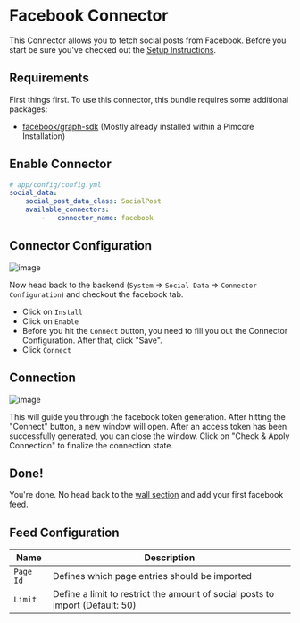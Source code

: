 # Facebook Connector

This Connector allows you to fetch social posts from Facebook. Before you start be sure you've checked out the [Setup Instructions](../00_Setup.md).

## Requirements
First things first. To use this connector, this bundle requires some additional packages:
- [facebook/graph-sdk](https://github.com/facebookarchive/php-graph-sdk/blob/5.x/README.md) (Mostly already installed within a Pimcore Installation)

## Enable Connector

```yaml
# app/config/config.yml
social_data:
    social_post_data_class: SocialPost
    available_connectors:
        -   connector_name: facebook
```

## Connector Configuration
![image](https://user-images.githubusercontent.com/700119/94451768-164d4780-01af-11eb-9e52-3132ea02d714.png)

Now head back to the backend (`System` => `Social Data` => `Connector Configuration`) and checkout the facebook tab.
- Click on `Install`
- Click on `Enable`
- Before you hit the `Connect` button, you need to fill you out the Connector Configuration. After that, click "Save".
- Click `Connect`
  
## Connection
![image](https://user-images.githubusercontent.com/700119/79236998-f37fde80-7e6d-11ea-8b94-7bc015f50be0.png)

This will guide you through the facebook token generation. After hitting the "Connect" button, a new window will open. 
After an access token has been successfully generated, you can close the window.
Click on "Check & Apply Connection" to finalize the connection state.

## Done!
You're done. No head back to the [wall section](./../11_WallsAndFeeds.md) and add your first facebook feed.

## Feed Configuration

| Name | Description
|------|----------------------|
| `Page Id` | Defines which page entries should be imported |
| `Limit` | Define a limit to restrict the amount of social posts to import (Default: 50) |